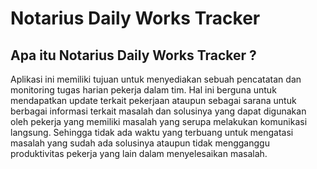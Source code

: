 # Notarius Daily Works Tracker

## Apa itu Notarius Daily Works Tracker ?

Aplikasi ini memiliki tujuan untuk menyediakan sebuah pencatatan dan monitoring tugas harian pekerja dalam tim. Hal ini berguna untuk mendapatkan update terkait pekerjaan ataupun
sebagai sarana untuk berbagai informasi terkait masalah dan solusinya yang dapat digunakan oleh pekerja yang memiliki masalah yang serupa melakukan komunikasi langsung. Sehingga tidak ada
waktu yang terbuang untuk mengatasi masalah yang sudah ada solusinya ataupun tidak mengganggu produktivitas pekerja yang lain dalam menyelesaikan masalah.
